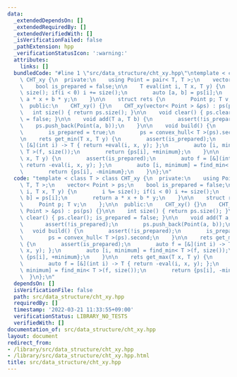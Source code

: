 ```yaml
---
data:
  _extendedDependsOn: []
  _extendedRequiredBy: []
  _extendedVerifiedWith: []
  _isVerificationFailed: false
  _pathExtension: hpp
  _verificationStatusIcon: ':warning:'
  attributes:
    links: []
  bundledCode: "#line 1 \"src/data_structure/cht_xy.hpp\"\ntemplate < class T > class\
    \ CHT_xy {\n  private:\n    using Point = pair< T, T >;\n    vector< Point > ps;\n\
    \    bool is_prepared = false;\n\n    T eval(int i, T x, T y) {\n        i %=\
    \ size(); if(i < 0) i += size();\n        auto [a, b] = ps[i];\n        return\
    \ a * x + b * y;\n    }\n\n    struct rets {\n        Point p; T v;\n    };\n\n\
    \  public:\n    CHT_xy() {}\n    CHT_xy(vector< Point > &ps) : ps(ps) {}\n\n \
    \   int size() { return ps.size(); }\n\n    void clear() { ps.clear(); is_prepared\
    \ = false; }\n\n    void add(T a, T b) {\n        assert(!is_prepared);\n    \
    \    ps.push_back(Point(a, b));\n    }\n\n    void build() {\n        assert(!is_prepared);\n\
    \        is_prepared = true;\n        ps = convex_hull< T >(ps).second;\n    }\n\
    \n    rets get_min(T x, T y) {\n        assert(is_prepared);\n        auto f =\
    \ [&](int i) -> T { return +eval(i, x, y); };\n        auto [i, minimum] = find_min<\
    \ T >(f, size());\n        return {ps[i], +minimum};\n    }\n\n    rets get_max(T\
    \ x, T y) {\n        assert(is_prepared);\n        auto f = [&](int i) -> T {\
    \ return -eval(i, x, y); };\n        auto [i, minimum] = find_min< T >(f, size());\n\
    \        return {ps[i], -minimum};\n    }\n};\n"
  code: "template < class T > class CHT_xy {\n  private:\n    using Point = pair<\
    \ T, T >;\n    vector< Point > ps;\n    bool is_prepared = false;\n\n    T eval(int\
    \ i, T x, T y) {\n        i %= size(); if(i < 0) i += size();\n        auto [a,\
    \ b] = ps[i];\n        return a * x + b * y;\n    }\n\n    struct rets {\n   \
    \     Point p; T v;\n    };\n\n  public:\n    CHT_xy() {}\n    CHT_xy(vector<\
    \ Point > &ps) : ps(ps) {}\n\n    int size() { return ps.size(); }\n\n    void\
    \ clear() { ps.clear(); is_prepared = false; }\n\n    void add(T a, T b) {\n \
    \       assert(!is_prepared);\n        ps.push_back(Point(a, b));\n    }\n\n \
    \   void build() {\n        assert(!is_prepared);\n        is_prepared = true;\n\
    \        ps = convex_hull< T >(ps).second;\n    }\n\n    rets get_min(T x, T y)\
    \ {\n        assert(is_prepared);\n        auto f = [&](int i) -> T { return +eval(i,\
    \ x, y); };\n        auto [i, minimum] = find_min< T >(f, size());\n        return\
    \ {ps[i], +minimum};\n    }\n\n    rets get_max(T x, T y) {\n        assert(is_prepared);\n\
    \        auto f = [&](int i) -> T { return -eval(i, x, y); };\n        auto [i,\
    \ minimum] = find_min< T >(f, size());\n        return {ps[i], -minimum};\n  \
    \  }\n};\n"
  dependsOn: []
  isVerificationFile: false
  path: src/data_structure/cht_xy.hpp
  requiredBy: []
  timestamp: '2022-03-21 11:33:55+09:00'
  verificationStatus: LIBRARY_NO_TESTS
  verifiedWith: []
documentation_of: src/data_structure/cht_xy.hpp
layout: document
redirect_from:
- /library/src/data_structure/cht_xy.hpp
- /library/src/data_structure/cht_xy.hpp.html
title: src/data_structure/cht_xy.hpp
---
```

